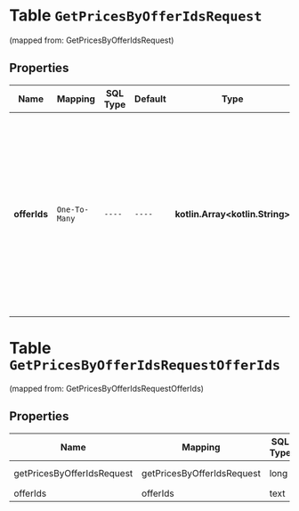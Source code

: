 
# Table `GetPricesByOfferIdsRequest`
(mapped from: GetPricesByOfferIdsRequest)

## Properties
Name | Mapping | SQL Type | Default | Type | Description | Notes
---- | ------- | -------- | ------- | ---- | ----------- | -----
**offerIds** | `One-To-Many` | `----` | `----`  | **kotlin.Array&lt;kotlin.String&gt;** | Список SKU.  {% note warning \&quot;Такой список возвращается только целиком\&quot; %}  Если вы запрашиваете информацию по конкретным SKU, не заполняйте:  * &#x60;page_token&#x60; * &#x60;limit&#x60;  {% endnote %}     |  [optional]


# **Table `GetPricesByOfferIdsRequestOfferIds`**
(mapped from: GetPricesByOfferIdsRequestOfferIds)

## Properties
Name | Mapping | SQL Type | Default | Type | Description | Notes
---- | ------- | -------- | ------- | ---- | ----------- | -----
getPricesByOfferIdsRequest | getPricesByOfferIdsRequest | long | | kotlin.Long | Primary Key | *one*
offerIds | offerIds | text | | kotlin.String | Foreign Key | *many*



